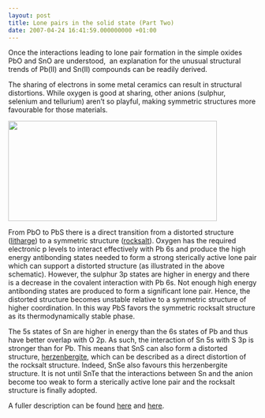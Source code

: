 ```yaml
---
layout: post
title: Lone pairs in the solid state (Part Two)
date: 2007-04-24 16:41:59.000000000 +01:00
---
```

<p>Once the interactions leading to lone pair formation in the simple oxides PbO and SnO are understood,  an explanation for the unusual structural trends of Pb(II) and Sn(II) compounds can be readily derived.</p>
<p>The sharing of electrons in some metal ceramics can result in structural distortions. While oxygen is good at sharing, other anions (sulphur, selenium and tellurium) aren’t so playful, making symmetric structures more favourable for those materials.</p>
<div>
<div>
<div><a href="http://thelostelectron.files.wordpress.com/2007/04/energy-level-diagram-pb.jpg"><img class="aligncenter" title="Energy Level Diagram" src="{{ site.baseurl }}/assets/2007/04/energy-level-diagram-pb.jpg" alt="" width="423" height="203" /></a></div>
</div>
</div>
<p>From PbO to PbS there is a direct transition from a distorted structure (<a title="http://cst-www.nrl.navy.mil/lattice/struk/b10.html" href="http://cst-www.nrl.navy.mil/lattice/struk/b10.html">litharge</a>) to a symmetric structure (<a title="http://cst-www.nrl.navy.mil/lattice/struk/b1.html" href="http://cst-www.nrl.navy.mil/lattice/struk/b1.html">rocksalt</a>). Oxygen has the required electronic p levels to interact effectively with Pb 6s and produce the high energy antibonding states needed to form a strong sterically active lone pair which can support a distorted structure (as illustrated in the above schematic). However, the sulphur 3p states are higher in energy and there is a decrease in the covalent interaction with Pb 6s. Not enough high energy antibonding states are produced to form a significant lone pair. Hence, the distorted structure becomes unstable relative to a symmetric structure of higher coordination. In this way PbS favors the symmetric rocksalt structure as its thermodynamically stable phase.</p>
<p>The 5s states of Sn are higher in energy than the 6s states of Pb and thus have better overlap with O 2p. As such, the interaction of Sn 5s with S 3p is stronger than for Pb. This means that SnS can also form a distorted structure, <a title="http://cst-www.nrl.navy.mil/lattice/struk/b29.html" href="http://cst-www.nrl.navy.mil/lattice/struk/b29.html">herzenbergite</a>, which can be described as a direct distortion of the rocksalt structure. Indeed, SnSe also favours this herzenbergite structure. It is not until SnTe that the interactions between Sn and the anion become too weak to form a sterically active lone pair and the rocksalt structure is finally adopted.</p>
<p>A fuller description can be found <a title="http://pubs3.acs.org/acs/journals/doilookup?in_doi=10.1021/jp051822r" href="http://pubs3.acs.org/acs/journals/doilookup?in_doi=10.1021/jp051822r">here</a> and <a title="http://link.aps.org/abstract/PRL/v96/e157403" href="http://link.aps.org/abstract/PRL/v96/e157403">here</a>.</p>
